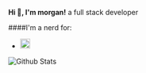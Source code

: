 **Hi 👋, I'm morgan!**
a full stack developer

####I'm a nerd for:
* <img height="20" src="https://raw.githubusercontent.com/bablubambal/All_logo_and_pictures/main/databases/mysql.svg">

<img align="center" src="https://github-readme-stats.vercel.app/api?username=mvvrgan&show_icons=true&include_all_commits=true&theme=dark&count_private=true&include_all_commits=true" alt="Github Stats" />
